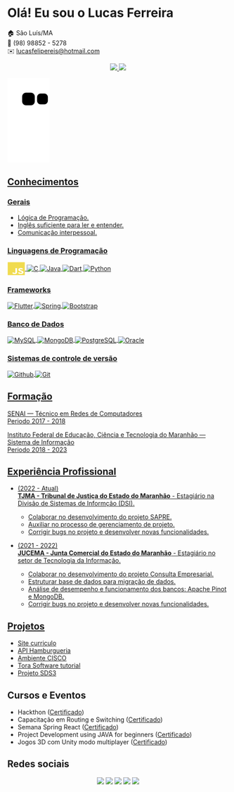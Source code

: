# Olá! Eu sou o Lucas Ferreira

:house:    São Luís/MA <br>
:iphone:   (98) 98852 - 5278 <br>
:envelope:  lucasfelipereis@hotmail.com

<div align="center">
  <a href="https://github.com/LucasFelip">
  <img height="180em" src="https://github-readme-stats.vercel.app/api?username=LucasFelip&show_icons=true&theme=dark&include_all_commits=true&count_private=true"/>
  <img height="180em" src="https://github-readme-stats.vercel.app/api/top-langs/?username=LucasFelip&layout=compact&langs_count=7&theme=dark"/>
</div>

  ![Snake animation](https://github.com/LucasFelip/LucasFelip/blob/output/github-contribution-grid-snake.svg)
 ##
## Conhecimentos
  
### Gerais
* Lógica de Programação.
* Inglês suficiente para ler e entender.
* Comunicação interpessoal.

### Linguagens de Programação
  <div style="display: inline_block">
    <img align="center" alt="Javascript" height="30" width="40" src="https://raw.githubusercontent.com/devicons/devicon/master/icons/javascript/javascript-plain.svg">
    <img align="center" alt="C" height="30" width="40" src="https://cdn.jsdelivr.net/gh/devicons/devicon/icons/c/c-original.svg">
    <img align="center" alt="Java" height="30" width="40" src="https://cdn.jsdelivr.net/gh/devicons/devicon/icons/java/java-original.svg">
    <img align="center" alt="Dart" height="30" width="40" src="https://cdn.jsdelivr.net/gh/devicons/devicon/icons/dart/dart-original.svg">
    <img align="center" alt="Python" height="30" width="40" src="https://cdn.jsdelivr.net/gh/devicons/devicon/icons/python/python-original.svg">
  </div>

### Frameworks
  <div style="display: inline_block">
    <img align="center" alt="Flutter" height="30" width="40" src="https://cdn.jsdelivr.net/gh/devicons/devicon/icons/flutter/flutter-original.svg" />
    <img align="center" alt="Spring" height="30" width="40" src="https://cdn.jsdelivr.net/gh/devicons/devicon/icons/spring/spring-original.svg">
    <img align="center" alt="Bootstrap" height="30" width="40" src="https://cdn.jsdelivr.net/gh/devicons/devicon/icons/bootstrap/bootstrap-original.svg">
  </div>

### Banco de Dados
  <div style="display: inline_block">
    <img align="center" alt="MySQL" height="30" width="40" src="https://cdn.jsdelivr.net/gh/devicons/devicon/icons/mysql/mysql-original.svg" />
    <img align="center" alt="MongoDB" height="30" width="40" src="https://cdn.jsdelivr.net/gh/devicons/devicon/icons/mongodb/mongodb-original.svg" />
    <img align="center" alt="PostgreSQL" height="30" width="40" src="https://cdn.jsdelivr.net/gh/devicons/devicon/icons/postgresql/postgresql-original.svg" />
    <img align="center" alt="Oracle" height="30" width="40" src="https://cdn.jsdelivr.net/gh/devicons/devicon/icons/oracle/oracle-original.svg" />
  </div>

### Sistemas de controle de versão
  <div style="display: inline_block">
    <img align="center" alt="Github" height="30" width="40" src="https://cdn.jsdelivr.net/gh/devicons/devicon/icons/github/github-original.svg" />
    <img align="center" alt="Git" height="30" width="40" src="https://cdn.jsdelivr.net/gh/devicons/devicon/icons/git/git-original.svg" />
  </div>

  
## Formação
SENAI — Técnico em Redes de Computadores </br>
Periodo 2017 - 2018

Instituto Federal de Educação, Ciência e Tecnologia do Maranhão — Sistema de Informação </br>
Periodo 2018 - 2023

## Experiência Profissional
* (2022 -  Atual) <br>
  **TJMA - Tribunal de Justiça do Estado do Maranhão** -
  Estagiário na Divisão de Sistemas de Informção (DSI).
    * Colaborar no desenvolvimento do projeto SAPRE.
    * Auxiliar no processo de gerenciamento de projeto.
    * Corrigir bugs no projeto e desenvolver novas funcionalidades.

* (2021 -  2022) <br>
  **JUCEMA - Junta Comercial do Estado do Maranhão** -
  Estagiário no setor de Tecnologia da Informação.
    * Colaborar no desenvolvimento do projeto Consulta Empresarial.
    * Estruturar base de dados para migração de dados.
    * Análise de desempenho e funcionamento dos bancos: Apache Pinot e MongoDB.
    * Corrigir bugs no projeto e desenvolver novas funcionalidades.


## Projetos
* [Site curriculo][site.netlify]
* [API Hamburgueria][github.api]
* [Ambiente CISCO][github.cisco]
* [Tora Software tutorial][site.tora]
* [Projeto SDS3][github.sds]

## Cursos e Eventos
* Hackthon ([Certificado](assets/diplomas/Hackthon.pdf))
* Capacitação em Routing e Switching ([Certificado](assets/diplomas/Capacitação_em_Routing_e_Switching.pdf))
* Semana Spring React ([Certificado](diplomas/Semana_Spring_React.pdf))
* Project Development using JAVA for beginners ([Certificado](diplomas/Project_Development_Using_JAVA_for_Beginners.pdf))
* Jogos 3D com Unity modo multiplayer ([Certificado](diplomas/Jogos_3D_com_Unity__modo_multiplayer.pdf))


## Redes sociais
<div align="center">
  <a href="https://www.instagram.com/luckylusca/"><img src="https://img.shields.io/badge/Instagram-E4405F?style=for-the-badge&logo=instagram&logoColor=white"></a>
  <a href="https://wa.me/5598988525278?text=Ol%C3%A1!%20Vim%20pelo%20seu%20site%2C%20vi%20suas%20habilidades%20e%20projetos%2C%20gostaria%20de%20conhecer%20o%20seu%20trabalho"><img src="https://img.shields.io/badge/WhatsApp-25D366?style=for-the-badge&logo=whatsapp&logoColor=white"></a>
  <a href="https://discord.com/channels/@luckylusca"><img src="https://img.shields.io/badge/Discord-7289DA?style=for-the-badge&logo=discord&logoColor=white"></a>
  <a href="mailto:lucasfelipereis@hotmail.com"><img src="https://img.shields.io/badge/Microsoft_Outlook-0078D4?style=for-the-badge&logo=microsoft-outlook&logoColor=white"></a>
  <a href="https://www.linkedin.com/in/lucas-reis-5247b1221/" target="_blank"><img src="https://img.shields.io/badge/LinkedIn-0077B5?style=for-the-badge&logo=linkedin&logoColor=white"></a>
</div>

[site.githubpages]: <https://lucasfelip.github.io/curriculo/>
[site.netlify]: <https://lucas-ferreira.netlify.app/>
[github.lusca]: <https://github.com/LucasFelip>
[github.api]: <https://github.com/LucasFelip/backend_hambugueria>
[github.cisco]: <https://github.com/LucasFelip/AmbienteRedesCisco>
[site.tora]: <https://tora-projeto.vercel.app>
[github.sds]: <https://github.com/LucasFelip/projeto-sds3>

